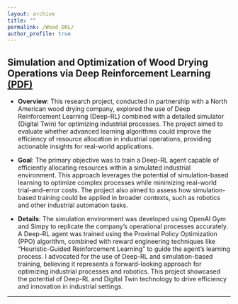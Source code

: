 ```yaml
---
layout: archive
title: ""
permalink: /Wood_DRL/
author_profile: true
---
```



## Simulation and Optimization of Wood Drying Operations via Deep Reinforcement Learning [(PDF)](https://o2-ch4.github.io/files/Wood_Drying.pdf) 

- **Overview**: This research project, conducted in partnership with a North American wood drying company, explored the use of Deep Reinforcement Learning (Deep-RL) combined with a detailed simulator (Digital Twin) for optimizing industrial processes. The project aimed to evaluate whether advanced learning algorithms could improve the efficiency of resource allocation in industrial operations, providing actionable insights for real-world applications.

- **Goal**: The primary objective was to train a Deep-RL agent capable of efficiently allocating resources within a simulated industrial environment. This approach leverages the potential of simulation-based learning to optimize complex processes while minimizing real-world trial-and-error costs. The project also aimed to assess how simulation-based training could be applied in broader contexts, such as robotics and other industrial automation tasks.

- **Details**: The simulation environment was developed using OpenAI Gym and Simpy to replicate the company’s operational processes accurately. A Deep-RL agent was trained using the Proximal Policy Optimization (PPO) algorithm, combined with reward engineering techniques like “Heuristic-Guided Reinforcement Learning” to guide the agent’s learning process. I advocated for the use of Deep-RL and simulation-based training, believing it represents a forward-looking approach for optimizing industrial processes and robotics. This project showcased the potential of Deep-RL and Digital Twin technology to drive efficiency and innovation in industrial settings.


---

